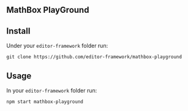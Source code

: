 ## MathBox PlayGround

## Install

Under your `editor-framework` folder run:

```
git clone https://github.com/editor-framework/mathbox-playground
```

## Usage

In your `editor-framework` folder run:

```
npm start mathbox-playground
```
